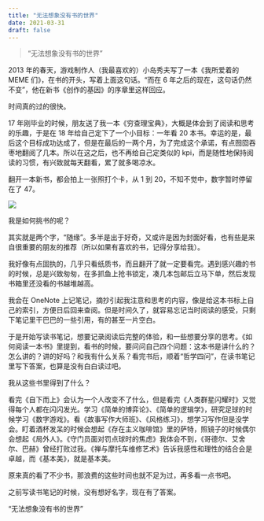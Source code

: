```yaml
---
title: "无法想象没有书的世界"
date: 2021-03-31
draft: false
---
```


> “无法想象没有书的世界”

2013 年的春天，游戏制作人（我最喜欢的）小岛秀夫写了一本《我所爱着的 MEME 们》，在书的开头，写着上面这句话。“而在 6 年之后的现在，这句话仍然不变”，他在新书《创作的基因》的序章里这样回应。

时间真的过的很快。

17 年刚毕业的时候，朋友送了我一本《穷查理宝典》，大概是体会到了阅读和思考的乐趣，于是在 18 年给自己定下了一个小目标：一年看 20 本书。幸运的是，最后这个目标成功达成了，但是在最后的一两个月，为了完成这个承诺，有点囫囵吞枣地翻阅了几本。所以在这之后，也不再给自己定类似的 kpi，而是随性地保持阅读的习惯，有兴致就每天翻看，累了就多喝凉水。

翻开一本新书，都会拍上一张照打个卡，从 1 到 20，不知不觉中，数字暂时停留在了 47。

![](https://us1.myximage.com/2021/03/30/407cbfc44711f840f70919f07de6c1df.jpg)

我是如何挑书的呢？

其实就是两个字，“随缘”。多半是出于好奇，又或许是因为封面好看，也有些是来自很重要的朋友的推荐（所以如果有喜欢的书，记得分享给我）。

我好像有点固执的，几乎只看纸质书，而且翻开了就一定要看完。遇到感兴趣的书的时候，总是兴致匆匆，在多抓鱼上抢书锁定，凑几本包邮后立马下单，然后发现书箱里还没看的书越堆越高。

我会在 OneNote 上记笔记，摘抄引起我注意和思考的内容，像是给这本书标上自己的索引，方便日后回来查阅。但是时间久了，就容易忘记当时阅读的感受，只剩下笔记里干巴巴的一些引用，有的甚至一片空白。

于是开始写读书笔记，想要记录阅读后完整的体验，和一些想要分享的思考。《如何阅读一本书》里提到，看书的时候，要问问自己四个问题：这本书是讲什么的？怎么讲的？讲的好吗？和我有什么关系？看完书后，顺着“哲学四问”，在读书笔记里写下答案，也算是没有白白读过吧。

我从这些书里得到了什么？

看完《自下而上》会认为一个人改变不了什么，但是看完《人类群星闪耀时》又觉得每个人都在闪闪发光。学习《简单的博弈论》、《简单的逻辑学》，研究足球的时候学习《数字游戏》。看《故事写作大师班》、《风格练习》，想学习写作但是没学会。盯着酒杯发呆的时候会想起《存在主义咖啡馆》里的萨特，照镜子的时候偶尔会想起《局外人》。《守门员面对罚点球时的焦虑》我体会不到，《哥德尔、艾舍尔、巴赫》曾经打败过我。《禅与摩托车维修艺术》告诉我感性和理性的结合会是卓越，而《基本美》，就是基本美。

原来真的看了不少书，那浪费的这些时间也就不足为过，再多看一点书吧。

之前写读书笔记的时候，没有想好名字，现在有了答案。

“无法想象没有书的世界”
